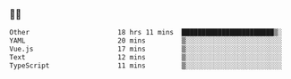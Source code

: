 ### 👨‍💻

<!--START_SECTION:waka-->

```txt
Other                      18 hrs 11 mins  ███████████████████████▒░   92.75 %
YAML                       20 mins         ▒░░░░░░░░░░░░░░░░░░░░░░░░   01.71 %
Vue.js                     17 mins         ▒░░░░░░░░░░░░░░░░░░░░░░░░   01.49 %
Text                       12 mins         ▒░░░░░░░░░░░░░░░░░░░░░░░░   01.08 %
TypeScript                 11 mins         ▒░░░░░░░░░░░░░░░░░░░░░░░░   01.01 %
```

<!--END_SECTION:waka-->

